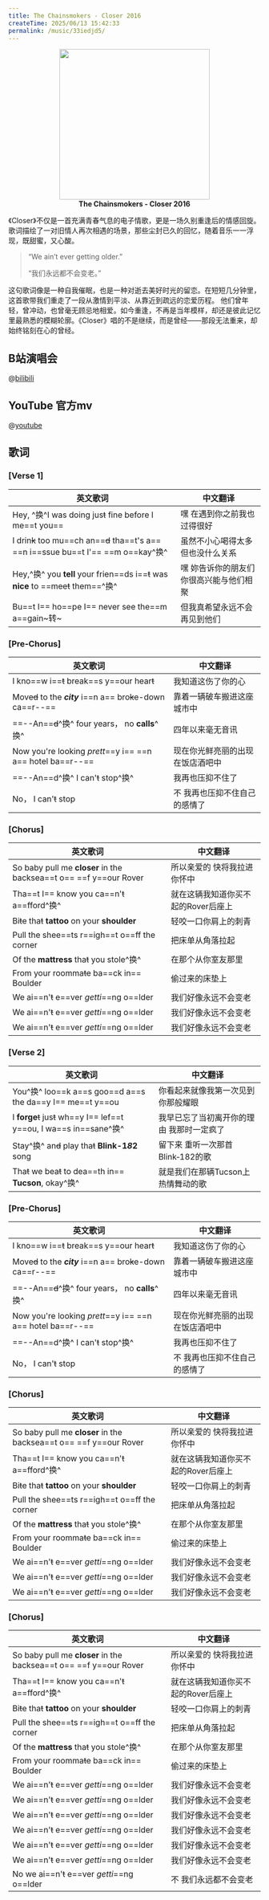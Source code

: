```yaml
---
title: The Chainsmokers - Closer 2016
createTime: 2025/06/13 15:42:33
permalink: /music/33iedjd5/
---
```



<p align="center">
  <img src="https://img1.baidu.com/it/u=4189886391,2278540739&fm=253&fmt=auto&app=120&f=JPEG?w=826&h=467" width="300"><br>
  <b>The Chainsmokers - Closer 2016</b>
</p>

《Closer》不仅是一首充满青春气息的电子情歌，更是一场久别重逢后的情感回旋。歌词描绘了一对旧情人再次相遇的场景，那些尘封已久的回忆，随着音乐一一浮现，既甜蜜，又心酸。

>“We ain’t ever getting older.”
>
>“我们永远都不会变老。”

这句歌词像是一种自我催眠，也是一种对逝去美好时光的留恋。在短短几分钟里，这首歌带我们重走了一段从激情到平淡、从靠近到疏远的恋爱历程。
他们曾年轻，曾冲动，也曾毫无顾忌地相爱。如今重逢，不再是当年模样，却还是彼此记忆里最熟悉的模糊轮廓。《Closer》唱的不是继续，而是曾经——那段无法重来，却始终铭刻在心的曾经。


## B站演唱会

@[bilibili](BV16Y4y1X7Qq)

## YouTube 官方mv

@[youtube](PT2_F-1esPk)


## 歌词


### [Verse 1]

| 英文歌词                                                                                       | 中文翻译                           |
|----------------------------------------------------------------------------------------------|------------------------------------|
| Hey, ^换^I was doing jus~~t~~ fine before I me==t you==                                       | 嘿 在遇到你之前我也过得很好         |
| I drin~~k~~ too mu==ch an==~~d~~ tha==t's a== ==n i==ssue bu==t I'== ==m o==kay^换^           | 虽然不小心喝得太多 但也没什么关系   |
| Hey,^换^ you **tell** your frien==ds i==~~t~~ was **nice** to ==mee~~t~~ them==^换^           | 嘿 妳告诉你的朋友们 你很高兴能与他们相聚 |
| Bu==t I== ho==pe I== never see the==m a==gain~转~                                              | 但我真希望永远不会再见到他们       |

### [Pre‑Chorus]

| 英文歌词                                                                                       | 中文翻译                           |
|----------------------------------------------------------------------------------------------|------------------------------------|
| I kno==w i==~~t~~ break==s y==our hear~~t~~                                                | 我知道这伤了你的心                 |
| Move~~d~~ to the ***city*** i==n a== bro~~k~~e-down ca==r--==                               | 靠着一辆破车搬进这座城市中         |
| ==--An==~~d~~^换^ four years， no **calls**^换^                                             | 四年以来毫无音讯                   |
| Now you're looking *prett*==y i== ==n a== hotel ba==r--==                                  | 现在你光鲜亮丽的出现在饭店酒吧中   |
| ==--An==d^换^ I can'~~t~~ stop^换^                                                          | 我再也压抑不住了                   |
| No， I can'~~t~~ stop                                                                       | 不 我再也压抑不住自己的感情了       |

### [Chorus]

| 英文歌词                                                                                       | 中文翻译                           |
|----------------------------------------------------------------------------------------------|------------------------------------|
| So baby pull me **closer** in the backsea==t o== ==f y==our Rover                             | 所以亲爱的 快将我拉进你怀中         |
| Tha==t I== know you ca==n'~~t~~ a==fford^换^                                                  | 就在这辆我知道你买不起的Rover后座上 |
| Bi~~t~~e tha~~t~~ **tattoo** on your **shoulder**                                            | 轻咬一口你肩上的刺青               |
| Pull the shee==ts r==igh==t o==ff the corner                                                | 把床单从角落拉起                   |
| Of the **mattress** tha~~t~~ you stole^换^                                                    | 在那个从你室友那里                 |
| From your roomma~~t~~e ba==ck in== Boulder                                                   | 偷过来的床垫上                     |
| We ai==n'~~t~~ e==ver *getti*==ng o==lder                                                     | 我们好像永远不会变老               |
| We ai==n'~~t~~ e==ver *getti*==ng o==lder                                                     | 我们好像永远不会变老               |
| We ai==n'~~t~~ e==ver *getti*==ng o==lder                                                     | 我们好像永远不会变老               |

### [Verse 2]

| 英文歌词                                                                                       | 中文翻译                           |
|----------------------------------------------------------------------------------------------|------------------------------------|
| You^换^ loo==k a==s goo==d a==s the da==y I== me==t y==ou                                      | 你看起来就像我第一次见到你那般耀眼   |
| I **forge**~~t~~ jus~~t~~ wh==y I== lef==t y==ou, I wa==s in==sane^换^                         | 我早已忘了当初离开你的理由 我那时一定疯了 |
| Stay^换^ an~~d~~ play tha~~t~~ **Blink-1*8*2** song                                         | 留下来 重听一次那首Blink‑182的歌     |
| Tha~~t~~ we bea~~t~~ to dea==th in== **Tucson**, okay^换^                                      | 就是我们在那辆Tucson上热情舞动的歌   |

### [Pre‑Chorus]

| 英文歌词                                                                                       | 中文翻译                           |
|----------------------------------------------------------------------------------------------|------------------------------------|
| I kno==w i==~~t~~ break==s y==our hear~~t~~                                                | 我知道这伤了你的心                 |
| Move~~d~~ to the ***city*** i==n a== bro~~k~~e-down ca==r--==                               | 靠着一辆破车搬进这座城市中         |
| ==--An==~~d~~^换^ four years， no **calls**^换^                                             | 四年以来毫无音讯                   |
| Now you're looking *prett*==y i== ==n a== hotel ba==r--==                                  | 现在你光鲜亮丽的出现在饭店酒吧中   |
| ==--An==d^换^ I can'~~t~~ stop^换^                                                          | 我再也压抑不住了                   |
| No， I can'~~t~~ stop                                                                       | 不 我再也压抑不住自己的感情了       |

### [Chorus]

| 英文歌词                                                                                       | 中文翻译                           |
|----------------------------------------------------------------------------------------------|------------------------------------|
| So baby pull me **closer** in the backsea==t o== ==f y==our Rover                             | 所以亲爱的 快将我拉进你怀中         |
| Tha==t I== know you ca==n'~~t~~ a==fford^换^                                                  | 就在这辆我知道你买不起的Rover后座上 |
| Bi~~t~~e tha~~t~~ **tattoo** on your **shoulder**                                            | 轻咬一口你肩上的刺青               |
| Pull the shee==ts r==igh==t o==ff the corner                                                | 把床单从角落拉起                   |
| Of the **mattress** tha~~t~~ you stole^换^                                                    | 在那个从你室友那里                 |
| From your roomma~~t~~e ba==ck in== Boulder                                                   | 偷过来的床垫上                     |
| We ai==n'~~t~~ e==ver *getti*==ng o==lder                                                     | 我们好像永远不会变老               |
| We ai==n'~~t~~ e==ver *getti*==ng o==lder                                                     | 我们好像永远不会变老               |
| We ai==n'~~t~~ e==ver *getti*==ng o==lder                                                     | 我们好像永远不会变老               |

### [Chorus] 

| 英文歌词                                                                                       | 中文翻译                           |
|----------------------------------------------------------------------------------------------|------------------------------------|
| So baby pull me **closer** in the backsea==t o== ==f y==our Rover                             | 所以亲爱的 快将我拉进你怀中         |
| Tha==t I== know you ca==n'~~t~~ a==fford^换^                                                  | 就在这辆我知道你买不起的Rover后座上 |
| Bi~~t~~e tha~~t~~ **tattoo** on your **shoulder**                                            | 轻咬一口你肩上的刺青               |
| Pull the shee==ts r==igh==t o==ff the corner                                                | 把床单从角落拉起                   |
| Of the **mattress** tha~~t~~ you stole^换^                                                    | 在那个从你室友那里                 |
| From your roomma~~t~~e ba==ck in== Boulder                                                   | 偷过来的床垫上                     |
| We ai==n'~~t~~ e==ver *getti*==ng o==lder                                                     | 我们好像永远不会变老               |
| We ai==n'~~t~~ e==ver *getti*==ng o==lder                                                     | 我们好像永远不会变老               |
| We ai==n'~~t~~ e==ver *getti*==ng o==lder                                                     | 我们好像永远不会变老               |
| We ai==n'~~t~~ e==ver *getti*==ng o==lder                                                     | 我们好像永远不会变老               |
| We ai==n'~~t~~ e==ver *getti*==ng o==lder                                                     | 我们好像永远不会变老               |
| We ai==n'~~t~~ e==ver *getti*==ng o==lder                                                     | 我们好像永远不会变老               |
| No we ai==n'~~t~~ e==ver *getti*==ng o==lder                                                  | 不 我们永远都不会变老               |



<!-- 
## [Verse 1]

Hey, ^换^I was doing jus~~t~~ fine before I me==t you==
嘿 在遇到你之前我也过得很好

I drin~~k~~ too mu==ch an==~~d~~ tha==t's a== ==n i==ssue bu==t I'== ==m o==kay^换^
虽然不小心喝得太多 但也没什么关系

Hey,^换^ you **tell** your frien==ds i==~~t~~ was **nice** to ==mee~~t~~ them==^换^
嘿 妳告诉你的朋友们 你很高兴能与他们相聚

Bu==t I== ho==pe I== never see the==m a==gain~转~
但我真希望永远不会再见到他们


## [Pre-Chorus]
I kno==w i==~~t~~ break==s y==our hear~~t~~
我知道这伤了你的心

Move~~d~~ to the ***city*** i==n a== bro~~k~~e-down ca==r--==
靠着一辆破车搬进这座城市中

==--An==~~d~~^换^ four years， no **calls**^换^
四年以来毫无音讯

Now you're looking *prett*==y i== ==n a== hotel ba==r--==
现在你光鲜亮丽的出现在饭店酒吧中

==--An==d^换^ I can'~~t~~ stop^换^
我再也压抑不住了

No， I can'~~t~~ stop
不 我再也压抑不住自己的感情了

## [Chorus]

So baby pull me **closer** in the backsea==t o== ==f y==our Rover
所以亲爱的 快将我拉进你怀中

Tha==t I== know you ca==n'~~t~~ a==fford^换^
就在这辆我知道你买不起的Rover后座上

Bi~~t~~e tha~~t~~ **tattoo** on your **shoulder**
轻咬一口你肩上的刺青

Pull the shee==ts r==igh==t o==ff the corner
把床单从角落拉起

Of the **mattress** tha~~t~~ you stole^换^
在那个从你室友那里

From your roomma~~t~~e ba==ck in== Boulder
偷过来的床垫上

We ai==n'~~t~~ e==ver *getti*==ng o==lder
我们好像永远不会变老

We ai==n'~~t~~ e==ver *getti*==ng o==lder
我们好像永远不会变老

We ai==n'~~t~~ e==ver *getti*==ng o==lder
我们好像永远不会变老

## [Verse 2]

You^换^ loo==k a==s goo==d a==s the da==y I== me==t y==ou
你看起来就像我第一次见到你那般耀眼

I **forge**~~t~~ jus~~t~~ wh==y I== lef==t y==ou, I wa==s in==sane^换^
我早已忘了当初离开你的理由 我那时一定疯了

Stay^换^ an~~d~~ play tha~~t~~ **Blink-1*8*2** song
留下来 重听一次那首Blink-182的歌

Tha~~t~~ we bea~~t~~ to dea==th in== **Tucson**, okay^换^
就是我们在那辆Tucson上热情舞动的歌

## [Pre-Chorus]
I kno==w i==~~t~~ break==s y==our hear~~t~~
我知道这伤了你的心

Move~~d~~ to the ***city*** i==n a== bro~~k~~e-down ca==r--==
靠着一辆破车搬进这座城市中

==--An==~~d~~^换^ four years， no **calls**^换^
四年以来毫无音讯

Now you're looking *prett*==y i== ==n a== hotel ba==r--==
现在你光鲜亮丽的出现在饭店酒吧中

==--An==d^换^ I can'~~t~~ stop^换^
我再也压抑不住了

No， I can'~~t~~ stop
不 我再也压抑不住自己的感情了

## [Chorus]

So baby pull me **closer** in the backsea==t o== ==f y==our Rover
所以亲爱的 快将我拉进你怀中

Tha==t I== know you ca==n'~~t~~ a==fford^换^
就在这辆我知道你买不起的Rover后座上

Bi~~t~~e tha~~t~~ **tattoo** on your **shoulder**
轻咬一口你肩上的刺青

Pull the shee==ts r==igh==t o==ff the corner
把床单从角落拉起

Of the **mattress** tha~~t~~ you stole^换^
在那个从你室友那里

From your roomma~~t~~e ba==ck in== Boulder
偷过来的床垫上

We ai==n'~~t~~ e==ver *getti*==ng o==lder
我们好像永远不会变老

We ai==n'~~t~~ e==ver *getti*==ng o==lder
我们好像永远不会变老

We ai==n'~~t~~ e==ver *getti*==ng o==lder
我们好像永远不会变老

## [Chorus]

So baby pull me **closer** in the backsea==t o== ==f y==our Rover
所以亲爱的 快将我拉进你怀中

Tha==t I== know you ca==n'~~t~~ a==fford^换^
就在这辆我知道你买不起的Rover后座上

Bi~~t~~e tha~~t~~ **tattoo** on your **shoulder**
轻咬一口你肩上的刺青

Pull the shee==ts r==igh==t o==ff the corner
把床单从角落拉起

Of the **mattress** tha~~t~~ you stole^换^
在那个从你室友那里

From your roomma~~t~~e ba==ck in== Boulder
偷过来的床垫上

We ai==n'~~t~~ e==ver *getti*==ng o==lder
我们好像永远不会变老

We ai==n'~~t~~ e==ver *getti*==ng o==lder
我们好像永远不会变老

We ai==n'~~t~~ e==ver *getti*==ng o==lder
我们好像永远不会变老

We ai==n'~~t~~ e==ver *getti*==ng o==lder
我们好像永远不会变老

We ai==n'~~t~~ e==ver *getti*==ng o==lder
我们好像永远不会变老

We ai==n'~~t~~ e==ver *getti*==ng o==lder
我们好像永远不会变老

No we ai==n'~~t~~ e==ver *getti*==ng o==lder
不 我们永远都不会变老


 -->




